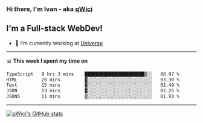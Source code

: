 ### Hi there, I'm Ivan - aka [qWici][website]

## I'm a Full-stack WebDev!
- 🔭 I’m currently working at [Universe][universe]

---

📊 **This week I spent my time on**
<!--START_SECTION:waka-->

```txt
TypeScript   9 hrs 3 mins    ██████████████████████▒░░   88.97 %
HTML         20 mins         ▓░░░░░░░░░░░░░░░░░░░░░░░░   03.30 %
Text         15 mins         ▓░░░░░░░░░░░░░░░░░░░░░░░░   02.49 %
JSON         13 mins         ▓░░░░░░░░░░░░░░░░░░░░░░░░   02.25 %
JSON5        11 mins         ▒░░░░░░░░░░░░░░░░░░░░░░░░   01.93 %
```

<!--END_SECTION:waka-->

---

[![qWici's GitHub stats](https://github-readme-stats.vercel.app/api?username=qWici)](https://github.com/qWici/github-readme-stats)

[website]: https://devkucher.com
[twitter]: https://twitter.com/KucherDev
[linkedin]: https://www.linkedin.com/in/ivankucher
[universe]: https://universeapps.limited
